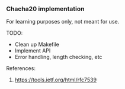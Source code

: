 ### Chacha20 implementation

For learning purposes only, not meant for use.

TODO:
  - Clean up Makefile
  - Implement API
  - Error handling, length checking, etc

References:
1. https://tools.ietf.org/html/rfc7539

